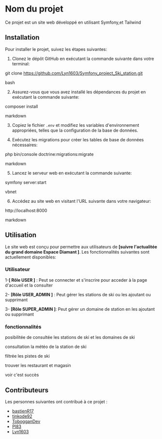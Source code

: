 # Nom du projet

Ce projet est un site web développé en utilisant Symfony,et Tailwind 

## Installation

Pour installer le projet, suivez les étapes suivantes:

1. Clonez le dépôt GitHub en exécutant la commande suivante dans votre terminal:

git clone https://github.com/Lyn1603/Symfony_project_Ski_station.git

bash


2. Assurez-vous que vous avez installé les dépendances du projet en exécutant la commande suivante:

composer install

markdown


3. Copiez le fichier `.env` et modifiez les variables d'environnement appropriées, telles que la configuration de la base de données.

4. Exécutez les migrations pour créer les tables de base de données nécessaires:

php bin/console doctrine:migrations:migrate

markdown


5. Lancez le serveur web en exécutant la commande suivante:

symfony server:start

vbnet


6. Accédez au site web en visitant l'URL suivante dans votre navigateur:

http://localhost:8000

markdown


## Utilisation

Le site web est conçu pour permettre aux utilisateurs de  __[suivre l'actualitée du grand domaine Espace Diamant ]__. Les fonctionnalités suivantes sont actuellement disponibles:

### Utilisateur
1-__[ Rôle USER ]__ : Peut se connecter et s'inscrire pour acceder à la page d'accueil et la consulter

2- __[Rôle USER_ADMIN ]__ : Peut gérer les stations de ski ou les ajoutant ou supprimant

3- __[Rôle SUPER_ADMIN ]__: Peut gérer un domaine de station en les ajoutant ou supprimant

### fonctionnalités 

posibilitée de consultée les stations de ski et les domaines de ski

consultation la météo de la station de ski

filtrée les pistes de ski 

trouver les restaurant et magasin

voir c'est succès


## Contributeurs

Les personnes suivantes ont contribué à ce projet :

- [bastienR17](https://github.com/bastienR17)
- [tinkode92](https://github.com/tinkode92)
- [TobogganDev](https://github.com/TobogganDev)
- [Pl83](https://github.com/Pl83)
- [Lyn1603](https://github.com/Lyn1603)
